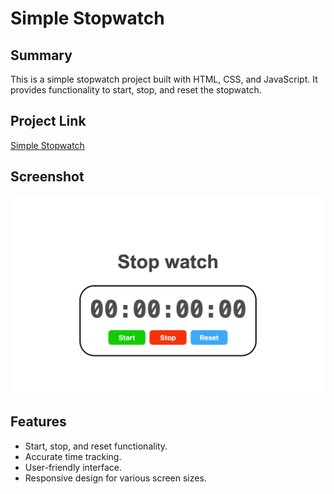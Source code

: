 # Simple Stopwatch

## Summary
This is a simple stopwatch project built with HTML, CSS, and JavaScript. It provides functionality to start, stop, and reset the stopwatch.

## Project Link
[Simple Stopwatch](https://billalben.github.io/stop-watch/)

## Screenshot
![Stopwatch Screenshot](./stopwatch-screenshot.png)

## Features
- Start, stop, and reset functionality.
- Accurate time tracking.
- User-friendly interface.
- Responsive design for various screen sizes.
